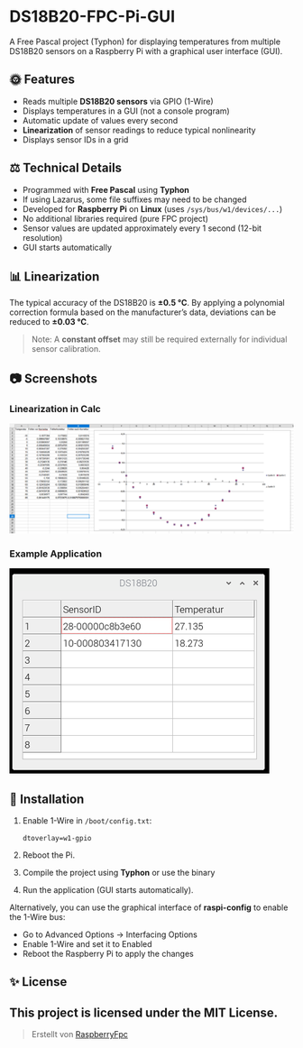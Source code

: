 # DS18B20-FPC-Pi-GUI

A Free Pascal project (Typhon) for displaying temperatures from multiple DS18B20 sensors on a Raspberry Pi with a graphical user interface (GUI).

## 🌞 Features

* Reads multiple **DS18B20 sensors** via GPIO (1-Wire)
* Displays temperatures in a GUI (not a console program)
* Automatic update of values every second
* **Linearization** of sensor readings to reduce typical nonlinearity
* Displays sensor IDs in a grid

## ⚖️ Technical Details

* Programmed with **Free Pascal** using **Typhon**
* If using Lazarus, some file suffixes may need to be changed
* Developed for **Raspberry Pi** on **Linux** (uses `/sys/bus/w1/devices/...`)
* No additional libraries required (pure FPC project)
* Sensor values are updated approximately every 1 second (12-bit resolution)
* GUI starts automatically

## 📊 Linearization

The typical accuracy of the DS18B20 is **±0.5 °C**. By applying a polynomial correction formula based on the manufacturer’s data, deviations can be reduced to **±0.03 °C**.

> Note: A **constant offset** may still be required externally for individual sensor calibration.

## 📷 Screenshots

### Linearization in Calc

![Screenshot](https://github.com/RaspberryFpc/DS18B20-FPC-Pi-GUI/blob/main/DS18B20_temperatur_correction.png)

### Example Application

![Screenshot](https://github.com/RaspberryFpc/DS18B20-FPC-Pi-GUI/blob/main/Ds18b20-GUI.png)

## 🔧 Installation

1. Enable 1-Wire in `/boot/config.txt`:

   ```
   dtoverlay=w1-gpio
   ```
2. Reboot the Pi.
3. Compile the project using **Typhon** or use the binary
4. Run the application (GUI starts automatically).

Alternatively, you can use the graphical interface of **raspi-config** to enable the 1-Wire bus:

* Go to Advanced Options → Interfacing Options
* Enable 1-Wire and set it to Enabled
* Reboot the Raspberry Pi to apply the changes

## ✨ License

This project is licensed under the MIT License.
---

> Erstellt von [RaspberryFpc](https://github.com/RaspberryFpc)

